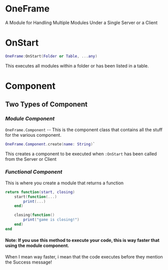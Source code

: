 # __OneFrame__

A Module for Handling Multiple Modules Under a Single Server or a Client

# OnStart
```lua
OneFrame:OnStart(Folder or Table, ...any)
```

This executes all modules within a folder or has been listed in a table.

# __Component__


## __Two Types of Component__

### _Module Component_

`OneFrame.Component`
-- This is the component class that contains all the stuff for the various component.

```lua
OneFrame.Component.create(name: String)`
```
This creates a component to be executed when `:OnStart` has been called from the Server or Client

### _Functional Component_
This is where you create a module that returns a function

```lua
return function(start, closing)
    start(function(...)
        print(...)
    end)

    closing(function()
        print("game is closing!")
    end)
end
```

#### __Note:__ If you use this method to execute your code, this is way faster that using the module component.

When I mean way faster, i mean that the code executes before they mention the Success message!